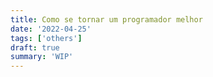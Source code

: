 ```yaml
---
title: Como se tornar um programador melhor
date: '2022-04-25'
tags: ['others']
draft: true
summary: 'WIP'
---
```


<TOCInline toc={props.toc} asDisclosure toHeading={3} />
